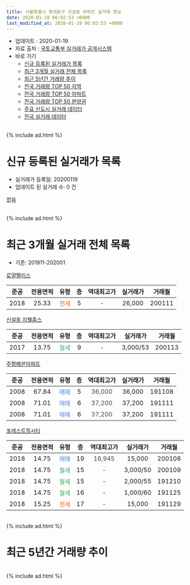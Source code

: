 ```yaml
---
title: 서울특별시 동대문구 신설동 아파트 실거래 정보
date: 2020-01-19 06:02:53 +0900
last_modified_at: 2020-01-19 06:02:53 +0900
---
```


* 업데이트 : 2020-01-19
* 자료 출처 : [국토교통부 실거래가 공개시스템](http://rt.molit.go.kr)
* 바로 가기
    * [신규 등록된 실거래가 목록](#신규-등록된-실거래가-목록)
    * [최근 3개월 실거래 전체 목록](#최근-3개월-실거래-전체-목록)
    * [최근 5년간 거래량 추이](#최근-5년간-거래량-추이)
    * [전국 거래량 TOP 50 지역](https://apt-info.github.io/apt-trade-info/최근-3개월-전국에서-가장-거래가-많이-발생한-지역)
    * [전국 거래량 TOP 50 아파트](https://apt-info.github.io/apt-trade-info/최근-3개월-전국에서-가장-거래가-많이-발생한-아파트)
    * [전국 거래량 TOP 50 분양권](https://apt-info.github.io/apt-trade-info/최근-3개월-전국에서-가장-거래가-많이-발생한-분양권)
    * [주요 신도시 실거래 데이터](https://apt-info.github.io/apt-trade-info/주요-신도시)
    * [전국 실거래 데이터](https://apt-info.github.io/apt-trade-info/전국)
<br>
{% include ad.html %}
<br>

# 신규 등록된 실거래가 목록
* 실거래가 등록일: 20200119
* 업데이트 된 실거래 수: 0 건

없음

<br>
{% include ad.html %}
<br>

# 최근 3개월 실거래 전체 목록
* 기준: 201911-202001


[로얄팰리스](https://search.naver.com/search.naver?query=%EC%84%9C%EC%9A%B8%ED%8A%B9%EB%B3%84%EC%8B%9C+%EB%8F%99%EB%8C%80%EB%AC%B8%EA%B5%AC+%EC%8B%A0%EC%84%A4%EB%8F%99+%EB%A1%9C%EC%96%84%ED%8C%B0%EB%A6%AC%EC%8A%A4)

|준공|전용면적|유형|층|역대최고가|실거래가|거래월|
|:---:|:---:|:---:|:---:|:---:|:---:|:---:|
|2018|25.33|<span style="color:#ff5a00">전세</span>|5|<span style="color:#444444">-</span>|26,000|200111|

[신설동 지웰홈스](https://search.naver.com/search.naver?query=%EC%84%9C%EC%9A%B8%ED%8A%B9%EB%B3%84%EC%8B%9C+%EB%8F%99%EB%8C%80%EB%AC%B8%EA%B5%AC+%EC%8B%A0%EC%84%A4%EB%8F%99+%EC%8B%A0%EC%84%A4%EB%8F%99+%EC%A7%80%EC%9B%B0%ED%99%88%EC%8A%A4)

|준공|전용면적|유형|층|역대최고가|실거래가|거래월|
|:---:|:---:|:---:|:---:|:---:|:---:|:---:|
|2017|13.75|<span style="color:#34a853">월세</span>|9|<span style="color:#444444">-</span>|3,000/53|200113|

[주함해븐아파트](https://search.naver.com/search.naver?query=%EC%84%9C%EC%9A%B8%ED%8A%B9%EB%B3%84%EC%8B%9C+%EB%8F%99%EB%8C%80%EB%AC%B8%EA%B5%AC+%EC%8B%A0%EC%84%A4%EB%8F%99+%EC%A3%BC%ED%95%A8%ED%95%B4%EB%B8%90%EC%95%84%ED%8C%8C%ED%8A%B8)

|준공|전용면적|유형|층|역대최고가|실거래가|거래월|
|:---:|:---:|:---:|:---:|:---:|:---:|:---:|
|2008|67.84|<span style="color:#4285f3">매매</span>|5|<span style="color:#444444">36,000</span>|36,000|191108|
|2008|71.01|<span style="color:#4285f3">매매</span>|6|<span style="color:#444444">37,200</span>|37,200|191111|
|2008|71.01|<span style="color:#4285f3">매매</span>|6|<span style="color:#444444">37,200</span>|37,200|191111|

[포레스트힐시티](https://search.naver.com/search.naver?query=%EC%84%9C%EC%9A%B8%ED%8A%B9%EB%B3%84%EC%8B%9C+%EB%8F%99%EB%8C%80%EB%AC%B8%EA%B5%AC+%EC%8B%A0%EC%84%A4%EB%8F%99+%ED%8F%AC%EB%A0%88%EC%8A%A4%ED%8A%B8%ED%9E%90%EC%8B%9C%ED%8B%B0)

|준공|전용면적|유형|층|역대최고가|실거래가|거래월|
|:---:|:---:|:---:|:---:|:---:|:---:|:---:|
|2018|14.75|<span style="color:#4285f3">매매</span>|19|<span style="color:#444444">16,945</span>|15,000|200108|
|2018|14.75|<span style="color:#34a853">월세</span>|15|<span style="color:#444444">-</span>|3,000/50|200109|
|2018|14.75|<span style="color:#34a853">월세</span>|15|<span style="color:#444444">-</span>|2,000/55|191210|
|2018|14.75|<span style="color:#34a853">월세</span>|16|<span style="color:#444444">-</span>|1,000/60|191125|
|2018|15.25|<span style="color:#ff5a00">전세</span>|17|<span style="color:#444444">-</span>|15,000|191129|


<br>
{% include ad.html %}
<br>

# 최근 5년간 거래량 추이


<div style="width:100%;">
    <canvas id="deal_progress" height="200"></canvas>
</div>

<script>
new Chart(document.getElementById("deal_progress"), {
    type: 'line',
    data: {
        labels: ['201501','201502','201503','201504','201505','201506','201507','201508','201509','201510','201511','201512','201601','201602','201603','201604','201605','201606','201607','201608','201609','201610','201611','201612','201701','201702','201703','201704','201705','201706','201707','201708','201709','201710','201711','201712','201801','201802','201803','201804','201805','201806','201807','201808','201809','201810','201811','201812','201901','201902','201903','201904','201905','201906','201907','201908','201909','201910','201911','201912','202001'],
        datasets: [{
            label: '매매',
            pointRadius: 1,
            data: [0, 1, 0, 3, 3, 0, 27, 0, 2, 0, 2, 0, 0, 0, 1, 1, 2, 1, 1, 1, 1, 1, 1, 0, 0, 0, 0, 1, 0, 1, 2, 0, 0, 0, 0, 1, 0, 2, 0, 0, 0, 1, 0, 0, 0, 2, 3, 0, 0, 0, 0, 0, 1, 0, 1, 0, 0, 1, 3, 0, 1],
            borderColor: "rgba(255, 201, 14, 1)",
            backgroundColor: "rgba(255, 201, 14, 0.5)",
            fill: false,
            lineTension: 0
        },{
            label: '전월세',
            pointRadius: 1,
            data: [2, 1, 1, 0, 0, 0, 1, 1, 0, 1, 0, 0, 0, 0, 0, 2, 0, 0, 0, 0, 0, 2, 0, 1, 1, 1, 1, 1, 0, 1, 0, 0, 0, 0, 0, 0, 2, 11, 5, 3, 4, 3, 3, 1, 2, 11, 4, 6, 6, 1, 4, 2, 2, 2, 0, 2, 0, 5, 2, 1, 3],
            borderColor: "rgba(0, 141, 185, 1)",
            backgroundColor: "rgba(0, 141, 185, 0.5)",
            fill: false,
            lineTension: 0
        }
        ]
    },
    options: {
        responsive: true,
        title: {
            display: false
        },
        tooltips: {
            mode: 'index',
            intersect: false
        },
        hover: {
            mode: 'nearest',
            intersect: true
        },
        scales: {
            xAxes: [{
                display: true,
                scaleLabel: {
                    display: true,
                    labelString: '년/월'
                }
            }],
            yAxes: [{
                display: true,
                ticks: {
                    suggestedMin: 0,
                },
                scaleLabel: {
                    display: true,
                    labelString: '실거래 수'
                }
            }]
        }
    }
});

</script>


<br>
{% include ad.html %}
<br>

